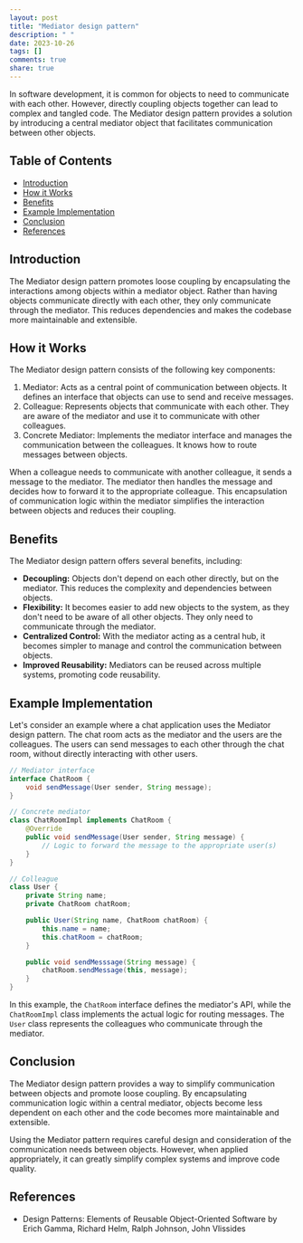 ```yaml
---
layout: post
title: "Mediator design pattern"
description: " "
date: 2023-10-26
tags: []
comments: true
share: true
---
```


In software development, it is common for objects to need to communicate with each other. However, directly coupling objects together can lead to complex and tangled code. The Mediator design pattern provides a solution by introducing a central mediator object that facilitates communication between other objects.

## Table of Contents
- [Introduction](#introduction)
- [How it Works](#how-it-works)
- [Benefits](#benefits)
- [Example Implementation](#example-implementation)
- [Conclusion](#conclusion)
- [References](#references)

## Introduction
The Mediator design pattern promotes loose coupling by encapsulating the interactions among objects within a mediator object. Rather than having objects communicate directly with each other, they only communicate through the mediator. This reduces dependencies and makes the codebase more maintainable and extensible.

## How it Works
The Mediator design pattern consists of the following key components:
1. Mediator: Acts as a central point of communication between objects. It defines an interface that objects can use to send and receive messages.
2. Colleague: Represents objects that communicate with each other. They are aware of the mediator and use it to communicate with other colleagues.
3. Concrete Mediator: Implements the mediator interface and manages the communication between the colleagues. It knows how to route messages between objects.

When a colleague needs to communicate with another colleague, it sends a message to the mediator. The mediator then handles the message and decides how to forward it to the appropriate colleague. This encapsulation of communication logic within the mediator simplifies the interaction between objects and reduces their coupling.

## Benefits
The Mediator design pattern offers several benefits, including:

- **Decoupling:** Objects don't depend on each other directly, but on the mediator. This reduces the complexity and dependencies between objects.
- **Flexibility:** It becomes easier to add new objects to the system, as they don't need to be aware of all other objects. They only need to communicate through the mediator.
- **Centralized Control:** With the mediator acting as a central hub, it becomes simpler to manage and control the communication between objects.
- **Improved Reusability:** Mediators can be reused across multiple systems, promoting code reusability.

## Example Implementation
Let's consider an example where a chat application uses the Mediator design pattern. The chat room acts as the mediator and the users are the colleagues. The users can send messages to each other through the chat room, without directly interacting with other users.

```java
// Mediator interface
interface ChatRoom {
    void sendMessage(User sender, String message);
}

// Concrete mediator
class ChatRoomImpl implements ChatRoom {
    @Override
    public void sendMessage(User sender, String message) {
        // Logic to forward the message to the appropriate user(s)
    }
}

// Colleague
class User {
    private String name;
    private ChatRoom chatRoom;

    public User(String name, ChatRoom chatRoom) {
        this.name = name;
        this.chatRoom = chatRoom;
    }

    public void sendMesssage(String message) {
        chatRoom.sendMessage(this, message);
    }
}
```

In this example, the `ChatRoom` interface defines the mediator's API, while the `ChatRoomImpl` class implements the actual logic for routing messages. The `User` class represents the colleagues who communicate through the mediator.

## Conclusion
The Mediator design pattern provides a way to simplify communication between objects and promote loose coupling. By encapsulating communication logic within a central mediator, objects become less dependent on each other and the code becomes more maintainable and extensible.

Using the Mediator pattern requires careful design and consideration of the communication needs between objects. However, when applied appropriately, it can greatly simplify complex systems and improve code quality.

## References
- Design Patterns: Elements of Reusable Object-Oriented Software by Erich Gamma, Richard Helm, Ralph Johnson, John Vlissides